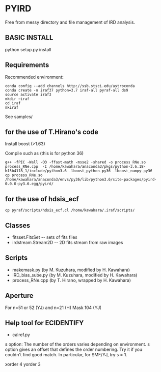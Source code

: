 # PYIRD

Free from messy directory and file management of IRD analysis.

BASIC INSTALL
------------------------------------------
python setup.py install

Requirements
------------------------------------------

Recommended environment:

```
conda config --add channels http://ssb.stsci.edu/astroconda
conda create -n iraf37 python=3.7 iraf-all pyraf-all ds9
source activate iraf3
mkdir ~iraf
cd iraf
mkiraf
```

See samples/



for the use of T.Hirano's code
-----------------------------------

Install boost (>1.63)

Compile such as (this is for python 36)

```
g++ -fPIC -Wall -O3 -ffast-math -msse2 -shared -o process_RNe.so process_RNe.cpp  -I /home/kawahara/anaconda3/pkgs/python-3.6.18-h15b4118_1/include/python3.6 -lboost_python-py36 -lboost_numpy-py36
cp process_RNe.so /home/kawahara/anaconda3/envs/py36/lib/python3.6/site-packages/pyird-0.0.0-py3.6.egg/pyird/
```


for the use of hdsis_ecf
----------------------

```
cp pyraf/scripts/hdsis_ecf.cl /home/kawahara/.iraf/scripts/
```

Classes
------------------

- fitsset.FitsSet --  sets of fits files 
- irdstream.Stream2D -- 2D fits stream from raw images


Scripts
------------------------------

- makemask.py (by M. Kuzuhara, modified by H. Kawahara)
- IRD_bias_sube.py (by M. Kuzuhara, modified by H. Kawahara)
- process_RNe.cpp (by T. Hirano, wrapped by H. Kawahara)


Aperture
------------------------------

For n=51 or 52 (YJ) and n=21 (H)
Mask 104 (YJ) 


Help tool for ECIDENTIFY
--------------------------

- calref.py

s option: The number of the orders varies depending on environment. s option gives an offset that defines the order numbering. Try it if you couldn't find good match. In particular, for SMF/YJ, try s = 1.

xorder 4
yorder 3
